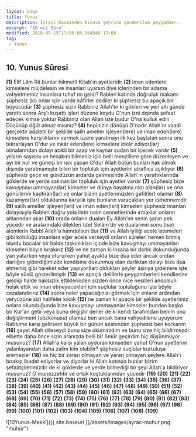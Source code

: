 ```yaml
---
layout: page
title: Yunus
description: İsrail Kavminden Ninova şehrine gönderilen peygamber.
excerpt: "10'nci Sûre"
modified: 2018-09-15T17:50:00.564948 17:00
tag: 
 - Yunus
---
```


## 10. Yunus Sûresi 

**(1)** Elif Lâm Râ bunlar hikmetli Kitab'ın ayetleridir
**(2)** iman edenlere kimselere müjdelesin ve insanları uyarsın diye içlerinden bir adama vahyetmemiz insanlara tuhaf mı geldi? Rableri katında doğruluk makamı şüphesiz (ki) onlar için vardır kâfirler dediler ki şüphesiz bu apaçık bir büyücüdür
**(3)** şüphesiz sizin Rabbiniz Allah'tır ki gökleri ve yeri altı günde yarattı sonra Arş'ı kuşattı işleri düzene koydu O'nun izni dışında şefaat edecek kimse yoktur Rabbiniz olan Allah işte budur O'na kulluk edin Düşünüp öğüt almaz mısınız?
**(4)** hepinizin dönüşü O'nadır Allah'ın vaadi gerçektir adaletli bir şekilde salih  ameller işleyen(lere) ve iman eden(lere) kimselere karşılıklarını vermek üzere yaratmayı ilk kez başlatan sonra onu tekrarlayan O'dur ve inkâr eden(lere) kimselere inkâr ediyor(lar) olmalarından dolayı acıklı bir azap ve kaynar sudan bir içecek vardır
**(5)** yılların sayısını ve hesabını bilmeniz için belli menzillere göre düzenleyen ve ayı bir nur ve güneşi bir ışık yapan O'dur Allah bütün bunları hak olmak dışında yaratmamıştır bilen bir topluluk için ayetlerini etraflıca açıklıyor
**(6)** şüphesiz gece ve gündüzün ardarda gelmesinde Allah'ın yarattıklarında göklerde ve yerde sakınan bir topluluk için ayetler vardır
**(7)** şüphesiz bize kavuşmayı ummayan(lar) kimseler ve dünya hayatına razı olan(lar) ve ona gönüllerini kaptıran(lar) ve onlar bizim ayetlerimizden gafil(ler) olanlar
**(8)** kazanıyor(lar) olduklarına karşılık işte bunların varacakları yer cehennemdir
**(9)** salih ameller işleyen(leri) ve 	iman eden(leri) kimseleri şüphesiz imanları dolayısıyla Rableri doğru yola iletir naim cennetlerinde ırmaklar onların altlarından akar
**(10)** orada onların duaları Ey Allah'ım senin şanın pek yücedir ve aralarındaki dilekleri (de) Selâm'dır ve dualarının sonu (ise) alemlerin Rabbi Allah'a hamdolsun'dur
**(11)** ve Allah iyiliği acele istemeleri gibi kötülüğü insanlara eğer acele verseydi onların süreleri hemen bitmiş olurdu bocalar bir halde taşkınlıkları içinde bize kavuşmayı ummayanları kimseleri böyle bırakırız
**(12)** ve ne zaman ki insana bir darlık dokunduğunda yan yatarken veya otururken yahut ayakta bize dua eder ancak ondan darlığını giderdiğimizde kendisine dokunmuş olan darlıktan dolayı bize dua etmemiş gibi hareket eder yapıyor(lar) oldukları şeyler aşırıya gidenlere işte böyle süslü gösterilmiştir
**(13)** ve apaçık delillerle peygamberleri kendilerine geldiği halde haksızlık ettiklerinden sizden önce nice nesilleri andolsun helak ettik ve iman etmeyecekleri için suçlular topluluğunu işte böyle cezalandırırız
**(14)** sonra neler yapacağınızı görmek için onların ardından yeryüzüne sizi halifeler kıldık
**(15)** ne zaman ki apaçık bir şekilde ayetlerimiz onlara okunduğunda bize kavuşmayı ummayanlar kimseler bundan başka bir Kur'an getir veya bunu değiştir derler de ki kendi tarafımdan benim onu değiştirmem (sözkonusu) olamaz ben ancak bana vahyedilene uyuyorum Rabbime karşı gelirsem büyük bir günün azabından şüphesiz ben korkarım
**(16)** şayet Allah dileseydi bunu size okumazdım ve bunu size hiç bildirmezdi elbette daha önce sizin aranızda belli bir ömür geçirdim hiç düşünmüyor musunuz?
**(17)** Allah'a karşı yalan uyduran kimseden yahut O'nun ayetlerini yalanlayandan daha zalim kim olabilir? şüphesiz suçlular kurtuluşa eremezler
**(18)** ve hiç bir zararı olmayan ve yararı olmayan şeylere Allah'ı bırakıp ibadet ediyorlar ve diyorlar ki Allah katında bunlar bizim şefaatçilerimizdir de ki göklerde ve yerde bilmediği bir şeyi Allah'a bildiriyor musunuz? O münezzehtir ve ortak koştuklarından yücedir
**(19)** 
**(20)** 
**(21)** 
**(22)** 
**(23)** 
**(24)** 
**(25)** 
**(26)** 
**(27)** 
**(28)** 
**(29)** 
**(30)** 
**(31)** 
**(32)** 
**(33)** 
**(34)** 
**(35)** 
**(36)** 
**(37)** 
**(38)** 
**(39)** 
**(40)** 
**(41)** 
**(42)** 
**(43)** 
**(44)** 
**(45)** 
**(46)** 
**(47)** 
**(48)** 
**(49)** 
**(50)** 
**(51)** 
**(52)** 
**(53)** 
**(54)** 
**(55)** 
**(56)** 
**(57)** 
**(58)** 
**(59)** 
**(60)** 
**(61)** 
**(62)** 
**(63)** 
**(64)** 
**(65)** 
**(66)** 
**(67)** 
**(68)** 
**(69)** 
**(70)** 
**(71)** 
**(72)** 
**(73)** 
**(74)** 
**(75)** 
**(76)** 
**(77)** 
**(78)** 
**(79)** 
**(80)** 
**(81)** 
**(82)** 
**(83)** 
**(84)** 
**(85)** 
**(86)** 
**(87)**
**(88)** 
**(89)** 
**(90)** 
**(91)**
**(92)** 
**(93)** 
**(94)** 
**(95)** 
**(96)** 
**(97)** 
**(98)** 
**(99)** 
**(100)** 
**(101)** 
**(102)** 
**(103)** 
**(104)** 
**(105)** 
**(106)** 
**(107)** 
**(108)** 
**(109)** 

![10Yunus-Mekkî]({{ site.baseurl }}/assets/images/ayrac-muhur.png "mühür")
